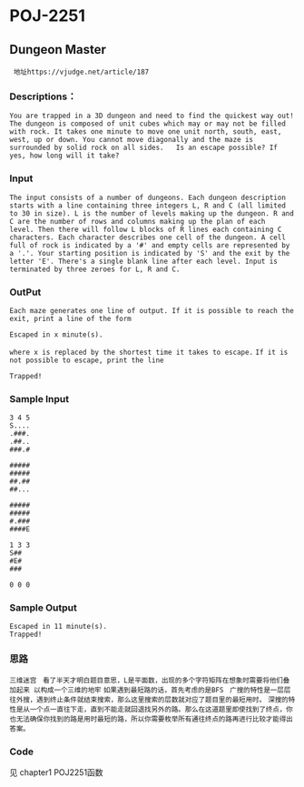 # POJ-2251

## Dungeon Master

` 地址https://vjudge.net/article/187`

### Descriptions：

`You are trapped in a 3D dungeon and need to find the quickest way out! The dungeon is composed of unit cubes which may or may not be filled with rock. It takes one minute to move one unit north, south, east, west, up or down. You cannot move diagonally and the maze is surrounded by solid rock on all sides.   Is an escape possible? If yes, how long will it take?`

### Input

`The input consists of a number of dungeons. Each dungeon description starts with a line containing three integers L, R and C (all limited to 30 in size). L is the number of levels making up the dungeon. R and C are the number of rows and columns making up the plan of each level. Then there will follow L blocks of R lines each containing C characters. Each character describes one cell of the dungeon. A cell full of rock is indicated by a '#' and empty cells are represented by a '.'. Your starting position is indicated by 'S' and the exit by the letter 'E'. There's a single blank line after each level. Input is terminated by three zeroes for L, R and C.`

### OutPut

` Each maze generates one line of output. If it is possible to reach the exit, print a line of the form `

```
Escaped in x minute(s).
```

` where x is replaced by the shortest time it takes to escape. `
` If it is not possible to escape, print the line `

```
Trapped! 
```

### Sample Input

```
3 4 5
S....
.###.
.##..
###.#

#####
#####
##.##
##...

#####
#####
#.###
####E

1 3 3
S##
#E#
###

0 0 0
```

### Sample Output

```
Escaped in 11 minute(s).
Trapped!
```

### 思路

` 三维迷宫 `
` 看了半天才明白题目意思，L是平面数，出现的多个字符矩阵在想象时需要将他们叠加起来 以构成一个三维的地牢`
` 如果遇到最短路的话，首先考虑的是BFS `
` 广搜的特性是一层层往外搜，遇到终止条件就结束搜索，那么这里搜索的层数就对应了题目里的最短用时。`
` 深搜的特性是从一个点一直往下走，直到不能走就回退找另外的路。那么在这道题里即使找到了终点，你也无法确保你找到的路是用时最短的路，所以你需要枚举所有通往终点的路再进行比较才能得出答案。 `

### Code

见 chapter1  POJ2251函数
